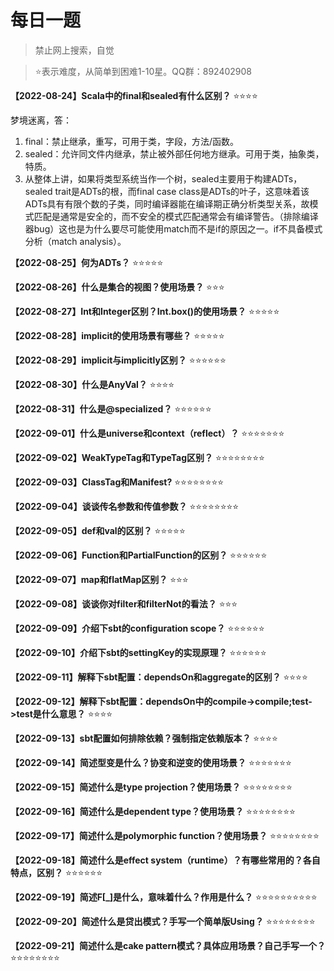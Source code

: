 # 每日一题 

> 禁止网上搜索，自觉

> ⭐️表示难度，从简单到困难1-10星。QQ群：892402908


**【2022-08-24】Scala中的final和sealed有什么区别？** ⭐️⭐️⭐️⭐️

梦境迷离，答：
1. final：禁止继承，重写，可用于类，字段，方法/函数。
2. sealed：允许同文件内继承，禁止被外部任何地方继承。可用于类，抽象类，特质。
3. 从整体上讲，如果将类型系统当作一个树，sealed主要用于构建ADTs，sealed trait是ADTs的根，而final case class是ADTs的叶子，这意味着该ADTs具有有限个数的子类，同时编译器能在编译期正确分析类型关系，故模式匹配是通常是安全的，而不安全的模式匹配通常会有编译警告。（排除编译器bug）这也是为什么要尽可能使用match而不是if的原因之一。if不具备模式分析（match analysis）。


**【2022-08-25】何为ADTs？** ⭐️⭐️⭐️⭐️⭐️

**【2022-08-26】什么是集合的视图？使用场景？**  ⭐️⭐️⭐️

**【2022-08-27】Int和Integer区别？Int.box()的使用场景？** ⭐️⭐️⭐️⭐️⭐️

**【2022-08-28】implicit的使用场景有哪些？** ⭐️⭐️⭐️⭐️⭐️

**【2022-08-29】implicit与implicitly区别？** ⭐️⭐️⭐️⭐️⭐️⭐️

**【2022-08-30】什么是AnyVal？** ⭐️⭐️⭐️⭐️

**【2022-08-31】什么是@specialized？** ⭐️⭐️⭐️⭐️⭐️⭐️

**【2022-09-01】什么是universe和context（reflect）？** ⭐️⭐️⭐️⭐️⭐️⭐️⭐️

**【2022-09-02】WeakTypeTag和TypeTag区别？** ⭐️⭐️⭐️⭐️⭐️⭐️⭐️⭐️

**【2022-09-03】ClassTag和Manifest?** ⭐️⭐️⭐️⭐️⭐️⭐️⭐️⭐️

**【2022-09-04】谈谈传名参数和传值参数？** ⭐️⭐️⭐️⭐️⭐️⭐️⭐️⭐️

**【2022-09-05】def和val的区别？** ⭐️⭐️⭐️⭐️⭐

**【2022-09-06】Function和PartialFunction的区别？** ⭐️⭐️⭐️⭐️⭐️⭐️

**【2022-09-07】map和flatMap区别？** ⭐️⭐️⭐️

**【2022-09-08】谈谈你对filter和filterNot的看法？** ⭐️⭐️⭐️

**【2022-09-09】介绍下sbt的configuration scope？** ⭐️⭐️⭐️⭐️⭐️⭐️

**【2022-09-10】介绍下sbt的settingKey的实现原理？** ⭐️⭐️⭐️⭐️⭐️⭐️

**【2022-09-11】解释下sbt配置：dependsOn和aggregate的区别？** ⭐️⭐️⭐️⭐️

**【2022-09-12】解释下sbt配置：dependsOn中的compile->compile;test->test是什么意思？** ⭐️⭐️⭐️⭐️

**【2022-09-13】sbt配置如何排除依赖？强制指定依赖版本？** ⭐️⭐️⭐️⭐️

**【2022-09-14】简述型变是什么？协变和逆变的使用场景？** ⭐⭐️⭐️⭐️⭐️⭐️⭐️

**【2022-09-15】简述什么是type projection？使用场景？** ⭐⭐️⭐️⭐️⭐️⭐️⭐️⭐️

**【2022-09-16】简述什么是dependent type？使用场景？** ⭐⭐️⭐️⭐️⭐️⭐️⭐️⭐️

**【2022-09-17】简述什么是polymorphic function？使用场景？** ⭐⭐️⭐️⭐️⭐️⭐️⭐️⭐️

**【2022-09-18】简述什么是effect system（runtime）？有哪些常用的？各自特点，区别？** ⭐⭐️⭐⭐️⭐️⭐️

**【2022-09-19】简述F[_]是什么，意味着什么？作用是什么？** ⭐⭐️⭐️⭐️⭐️⭐️⭐️⭐️⭐️⭐️

**【2022-09-20】简述什么是贷出模式？手写一个简单版Using？** ⭐⭐️⭐️⭐️⭐️⭐️⭐️⭐️

**【2022-09-21】简述什么是cake pattern模式？具体应用场景？自己手写一个？** ⭐⭐️⭐️⭐️⭐️⭐️⭐️⭐️
